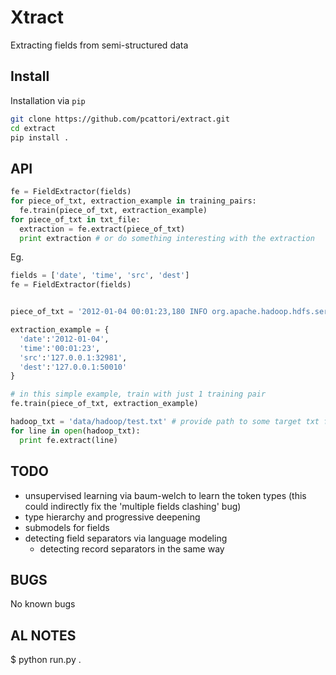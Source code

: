 Xtract
======
Extracting fields from semi-structured data

Install
-------
Installation via `pip`
```bash
git clone https://github.com/pcattori/extract.git
cd extract
pip install .
```

API
---

```python
fe = FieldExtractor(fields)
for piece_of_txt, extraction_example in training_pairs:
  fe.train(piece_of_txt, extraction_example)
for piece_of_txt in txt_file:
  extraction = fe.extract(piece_of_txt)
  print extraction # or do something interesting with the extraction
```

Eg.
```python
fields = ['date', 'time', 'src', 'dest']
fe = FieldExtractor(fields)


piece_of_txt = '2012-01-04 00:01:23,180 INFO org.apache.hadoop.hdfs.server.datanode.DataNode: Receiving block blk_-2281137920769708011_1116 src: /127.0.0.1:32981 dest: /127.0.0.1:50010'

extraction_example = {
  'date':'2012-01-04',
  'time':'00:01:23',
  'src':'127.0.0.1:32981',
  'dest':'127.0.0.1:50010'
}

# in this simple example, train with just 1 training pair
fe.train(piece_of_txt, extraction_example)

hadoop_txt = 'data/hadoop/test.txt' # provide path to some target txt file
for line in open(hadoop_txt):
  print fe.extract(line)
```

TODO
----
- unsupervised learning via baum-welch to learn the token types (this could indirectly fix the 'multiple fields clashing' bug)
- type hierarchy and progressive deepening
- submodels for fields
- detecting field separators via language modeling
  - detecting record separators in the same way

BUGS
----
No known bugs


AL NOTES
--------
$ python run.py .
